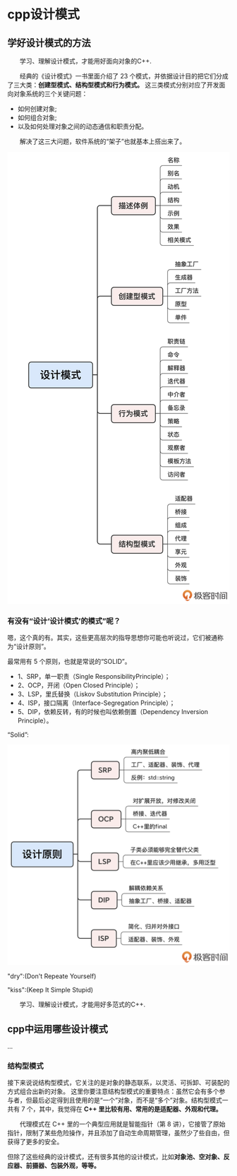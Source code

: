 # cpp设计模式

## 学好设计模式的方法
&emsp;&emsp;学习、理解设计模式，才能用好面向对象的C++.

&emsp;&emsp;经典的《设计模式》一书里面介绍了 23 个模式，并依据设计目的把它们分成了三大类：**创建型模式、结构型模式和行为模式。** 这三类模式分别对应了开发面向对象系统的三个关键问题：
- 如何创建对象;
- 如何组合对象;
- 以及如何处理对象之间的动态通信和职责分配。

&emsp;&emsp;解决了这三大问题，软件系统的“架子”也就基本上搭出来了。

<p align="center"><img width="600" src="./img/设计模式脑图.jpg"></p>


### 有没有“设计‘设计模式’的模式”呢？

嗯，这个真的有。其实，这些更高层次的指导思想你可能也听说过，它们被通称为“设计原则”。

最常用有 5 个原则，也就是常说的“SOLID”。
- 1、SRP，单一职责（Single ResponsibilityPrinciple）；
- 2、OCP，开闭（Open Closed Principle）；
- 3、LSP，里氏替换（Liskov Substitution Principle）；
- 4、ISP，接口隔离（Interface-Segregation Principle）；
- 5、DIP，依赖反转，有的时候也叫依赖倒置（Dependency Inversion Principle）。

“Solid”:
<p align="center"><img width="600" src="./img/SOLID.jpg"></p>


"dry":(Don't Repeate Yourself)

"kiss":(Keep It Simple Stupid)

&emsp;&emsp;学习、理解设计模式，才能用好多范式的C++.


## cpp中运用哪些设计模式

...


### 结构型模式

接下来说说结构型模式，它关注的是对象的静态联系，以灵活、可拆卸、可装配的方式组合出新的对象。
这里你要注意结构型模式的重要特点：虽然它会有多个参与者，但最后必定得到且使用的是“一个”对象，而不是“多个”对象。结构型模式一共有 7 个，其中，我觉得在 **C++ 里比较有用、常用的是适配器、外观和代理。** 


&emsp;&emsp;代理模式在 C++ 里的一个典型应用就是智能指针（第 8 讲），它接管了原始指针，限制了某些危险操作，并且添加了自动生命周期管理，虽然少了些自由，但获得了更多的安全。



但除了这些经典的设计模式，还有很多其他的设计模式，比如**对象池、空对象、反应器、前摄器、包装外观，等等。** 

